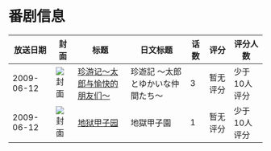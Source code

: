 # 番剧信息

|放送日期|封面|标题|日文标题|话数|评分|评分人数|
|---|---|---|---|---|---|---|
|2009-06-12|![封面](https://lain.bgm.tv/pic/cover/c/3f/d7/42345_d5R5l.jpg)|[珍游记～太郎与愉快的朋友们～](https://bangumi.tv/subject/42345)|珍遊記 ～太郎とゆかいな仲間たち～|3|暂无评分|少于10人评分|
|2009-06-12|![封面](https://lain.bgm.tv/pic/cover/c/24/17/160516_UjJ8O.jpg)|[地狱甲子园](https://bangumi.tv/subject/160516)|地獄甲子園|1|暂无评分|少于10人评分|
